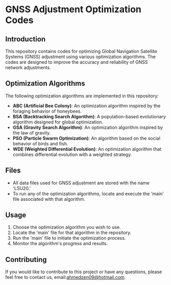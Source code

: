 # GNSS Adjustment Optimization Codes

## Introduction

This repository contains codes for optimizing Global Navigation Satellite Systems (GNSS) adjustment using various optimization algorithms. The codes are designed to improve the accuracy and reliability of GNSS network adjustments.

## Optimization Algorithms

The following optimization algorithms are implemented in this repository:

- **ABC (Artificial Bee Colony)**: An optimization algorithm inspired by the foraging behavior of honeybees.
- **BSA (Backtracking Search Algorithm)**: A population-based evolutionary algorithm designed for global optimization.
- **GSA (Gravity Search Algorithm)**: An optimization algorithm inspired by the law of gravity.
- **PSO (Particle Swarm Optimization)**: An algorithm based on the social behavior of birds and fish.
- **WDE (Weighted Differential Evolution)**: An optimization algorithm that combines differential evolution with a weighted strategy.

## Files

- All data files used for GNSS adjustment are stored with the name 'LSU20.'
- To run any of the optimization algorithms, locate and execute the 'main' file associated with that algorithm.

## Usage

1. Choose the optimization algorithm you wish to use.
2. Locate the 'main' file for that algorithm in the repository.
3. Run the 'main' file to initiate the optimization process.
4. Monitor the algorithm's progress and results.

## Contributing

If you would like to contribute to this project or have any questions, please feel free to contact us, email:ahmedzen09@hotmail.com.
